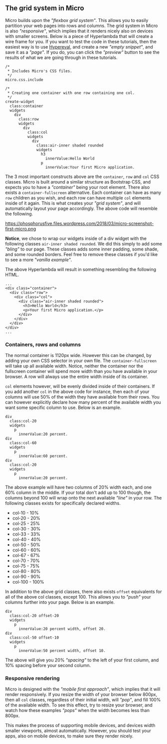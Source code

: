 ## The grid system in Micro

Micro builds upon the _"flexbox grid system"_. This allows you to easily partition your web pages
into rows and columns. The grid system in Micro is also _"responsive"_, which implies that it
renders nicely also on devices with smaller screens. Below is a piece of Hyperlambda that will
create a wire frame for you. If you want to test the code in these tutorials, then the easiest way is
to use [Hypereval](/hypereval), and create a new _"empty snippet"_, and save it as a _"page"_. If you do,
you can click the _"preview"_ button to see the results of what we are going through in these tutorials.

```hyperlambda
/*
 * Includes Micro's CSS files.
 */
micro.css.include

/*
 * Creating one container with one row containing one col.
 */
create-widget
  class:container
  widgets
    div
      class:row
      widgets
        div
          class:col
          widgets
            div
              class:air-inner shaded rounded
              widgets
                h3
                  innerValue:Hello World
                p
                  innerValue:Your first Micro application.
```

The 3 most important constructs above are the `container`, `row` and `col` CSS classes. Micro
is built around a similar structure as Bootstrap CSS, and expects you to have a _"container"_ being
your root element. There also exists a `container-fullscreen` alternative. Each container can have 
as many `row` children as you wish, and each row can have multiple `col` elements inside of it again. 
This is what creates your _"grid system"_, and will automatically layout your page accordingly.
The above code will resemble the following.

https://phosphorusfive.files.wordpress.com/2018/03/micro-screenshot-first-micro.png

**Notice**, we chose to wrap our widgets inside of a div widget with the following classes `air-inner shaded rounded`.
We did this simply to add some _"bling"_ to our page. These classes adds some inner padding, some shade, 
and some rounded borders. Feel free to remove these classes if you'd like to see a more _"vanilla example"_.

The above Hyperlambda will result in something resembling the following HTML.

```htmlmixed
...
<div class="container">
  <div class="row">
    <div class="col">
      <div class="air-inner shaded rounded">
        <h3>Hello World</h3>
        <p>Your first Micro application.</p>
      </div>
    </div>
  </div>
</div>
...
```

### Containers, rows and columns

The normal container is 1120px wide. However this can be changed, by adding your own CSS selector
in your own file. The `container-fullscreen` will take up all available width. Notice, neither
the container nor the fullscreen container will spend more width than you have available in your 
browser. A row will always use the entire width inside of its container.

`col` elements however, will be evenly divided inside of their containers. If you add another `col`
in the above code for instance, then each of your columns will use 50% of the width they have available
from their rows. You can however explicitly declare how many percent of the available width you want
some specific column to use. Below is an example.

```hyperlambda
div
  class:col-20
  widgets
    p
      innerValue:20 percent.
div
  class:col-60
  widgets
    p
      innerValue:60 percent.
div
  class:col-20
  widgets
    p
      innerValue:20 percent.
```

The above example will have two columns of 20% width each, and one 60% column in the middle. If your
total don't add up to 100 though, the columns beyond 100 will wrap onto the next available _"line"_
in your row. The following classes exists for specifically declared widths.

* col-10 - 10%
* col-20 - 20%
* col-25 - 25%
* col-30 - 30%
* col-33 - 33%
* col-40 - 40%
* col-50 - 50%
* col-60 - 60%
* col-67 - 67%
* col-70 - 70%
* col-75 - 75%
* col-80 - 80%
* col-90 - 90%
* col-100 - 100%

In addition to the above grid classes, there also exists `offset` equivalents for all of the above col classes,
except 100. This allows you to _"push"_ your columns further into your page. Below is an example.

```hyperlambda
div
  class:col-20 offset-20
  widgets
    p
      innerValue:20 percent width, offset 20.
div
  class:col-50 offset-10
  widgets
    p
      innerValue:50 percent width, offset 10.
```

The above will give you 20% _"spacing"_ to the left of your first column, and 10% spacing before your
second column.

### Responsive rendering

Micro is designed with the _"mobile first approach"_, which implies that it will render responsively.
If you resize the width of your browser below 800px, then all `col` classes, regardless of their
initial width, will _"pop"_, and fill 100% of the available width. To see this effect, try to resize
your browser, and watch how these examples _"pops"_ when the width becomes less than 800px.

This makes the process of supporting mobile devices, and devices width smaller viewports, almost automatically.
However, you should test your apps, also on mobile devices, to make sure they render nicely.


